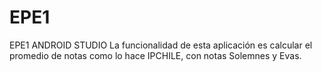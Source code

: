 # EPE1
EPE1 ANDROID STUDIO
La funcionalidad de esta aplicación es calcular el promedio de notas como lo hace IPCHILE, con notas Solemnes y Evas. 
